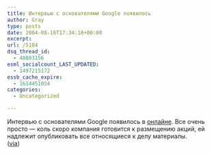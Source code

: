 ```yaml
---
title: Интервью с основателями Google появилось
author: Gray
type: posts
date: 2004-08-16T17:34:18+00:00
excerpt:
url: /5184
dsq_thread_id:
  - 48803156
esml_socialcount_LAST_UPDATED:
  - 1497215172
essb_cache_expire:
  - 1614451054
categories:
  - Uncategorized

---
```








Интервью с основателями Google появилось в <a href="http://www.sec.gov/Archives/edgar/data/1288776/000119312504139655/ds1a.htm#toc59330_25b" target="_blank">онлайне</a>. Все очень просто &#8212; коль скоро компания готовится к размещению акций, ей надлежит опубликовать все относящиеся к делу материалы.  
(<a href="http://www.livejournal.com/users/alexmoskalyuk/177324.html" target="_blank">via</a>)
